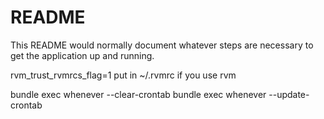 # README

This README would normally document whatever steps are necessary to get the
application up and running.



rvm_trust_rvmrcs_flag=1 put in ~/.rvmrc if you use rvm

bundle exec whenever --clear-crontab
bundle exec whenever --update-crontab